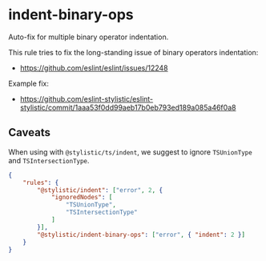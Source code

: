 # indent-binary-ops

Auto-fix for multiple binary operator indentation.

This rule tries to fix the long-standing issue of binary operators indentation:

- <https://github.com/eslint/eslint/issues/12248>

Example fix:

- <https://github.com/eslint-stylistic/eslint-stylistic/commit/1aaa53f0dd99aeb17b0eb793ed189a085a46f0a8>

## Caveats

When using with `@stylistic/ts/indent`, we suggest to ignore `TSUnionType` and `TSIntersectionType`.

```json
{
	"rules": {
		"@stylistic/indent": ["error", 2, {
			"ignoredNodes": [
				"TSUnionType",
				"TSIntersectionType"
			]
		}],
		"@stylistic/indent-binary-ops": ["error", { "indent": 2 }]
	}
}
```

